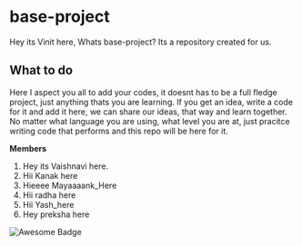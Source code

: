 # base-project
Hey its Vinit here, Whats base-project? Its a repository created for us. 

## What to do
Here I aspect you all to add your codes, it doesnt has to be a full fledge project, just anything thats you are learning.
If you get an idea, write a code for it and add it here, we can share our ideas, that way and learn together.
No matter what language you are using, what level you are at, just pracitce writing code that performs and this repo will be here for it.

**Members**
1. Hey its Vaishnavi here.
2. Hii Kanak here
3. Hieeee Mayaaaank_Here
4. Hii radha here
5. Hii Yash_here
6. Hey preksha here


![Awesome Badge](https://img.shields.io/badge/Status-Active-green)
